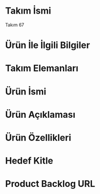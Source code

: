 # Takım İsmi
Takım 67
# Ürün İle İlgili Bilgiler

# Takım Elemanları

# Ürün İsmi

# Ürün Açıklaması

# Ürün Özellikleri

# Hedef Kitle 

# Product Backlog URL


